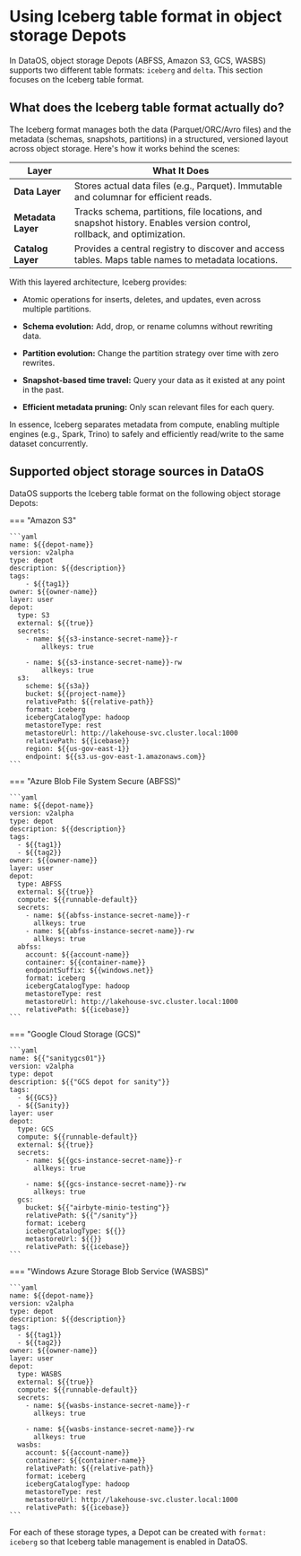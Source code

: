 # Using Iceberg table format in object storage Depots

In DataOS, object storage Depots (ABFSS, Amazon S3, GCS, WASBS) supports two different table formats: `iceberg` and `delta`.  This section focuses on the Iceberg table format.

## What does the Iceberg table format actually do?

The Iceberg format manages both the data (Parquet/ORC/Avro files) and the metadata (schemas, snapshots, partitions) in a structured, versioned layout across object storage. Here's how it works behind the scenes:

| Layer              | What It Does                                                                                                          |
| ------------------ | --------------------------------------------------------------------------------------------------------------------- |
| **Data Layer**     | Stores actual data files (e.g., Parquet). Immutable and columnar for efficient reads.                                 |
| **Metadata Layer** | Tracks schema, partitions, file locations, and snapshot history. Enables version control, rollback, and optimization. |
| **Catalog Layer**  | Provides a central registry to discover and access tables. Maps table names to metadata locations.                    |


With this layered architecture, Iceberg provides:

- Atomic operations for inserts, deletes, and updates, even across multiple partitions.

- **Schema evolution:** Add, drop, or rename columns without rewriting data.

- **Partition evolution:** Change the partition strategy over time with zero rewrites.

- **Snapshot-based time travel:** Query your data as it existed at any point in the past.

- **Efficient metadata pruning:** Only scan relevant files for each query.

In essence, Iceberg separates metadata from compute, enabling multiple engines (e.g., Spark, Trino) to safely and efficiently read/write to the same dataset concurrently.


## Supported object storage sources in DataOS

DataOS supports the Iceberg table format on the following object storage Depots:

=== "Amazon S3"

    ```yaml
    name: ${{depot-name}}
    version: v2alpha
    type: depot
    description: ${{description}}
    tags:
        - ${{tag1}}
    owner: ${{owner-name}}
    layer: user
    depot:
      type: S3                                          
      external: ${{true}}
      secrets:
        - name: ${{s3-instance-secret-name}}-r
            allkeys: true

        - name: ${{s3-instance-secret-name}}-rw
            allkeys: true
      s3:                                            
        scheme: ${{s3a}}
        bucket: ${{project-name}}
        relativePath: ${{relative-path}}
        format: iceberg
        icebergCatalogType: hadoop
        metastoreType: rest
        metastoreUrl: http://lakehouse-svc.cluster.local:1000
        relativePath: ${{icebase}}        
        region: ${{us-gov-east-1}}
        endpoint: ${{s3.us-gov-east-1.amazonaws.com}}
    ```

=== "Azure Blob File System Secure (ABFSS)"

    ```yaml
    name: ${{depot-name}}
    version: v2alpha
    type: depot
    description: ${{description}}
    tags:
      - ${{tag1}}
      - ${{tag2}}
    owner: ${{owner-name}}
    layer: user
    depot:
      type: ABFSS                                       
      external: ${{true}}
      compute: ${{runnable-default}}
      secrets:
        - name: ${{abfss-instance-secret-name}}-r
          allkeys: true
        - name: ${{abfss-instance-secret-name}}-rw
          allkeys: true
      abfss:                                             
        account: ${{account-name}}
        container: ${{container-name}}
        endpointSuffix: ${{windows.net}}
        format: iceberg
        icebergCatalogType: hadoop
        metastoreType: rest
        metastoreUrl: http://lakehouse-svc.cluster.local:1000
        relativePath: ${{icebase}}
    ```

=== "Google Cloud Storage (GCS)"

    ```yaml
    name: ${{"sanitygcs01"}}
    version: v2alpha
    type: depot
    description: ${{"GCS depot for sanity"}}
    tags:
      - ${{GCS}}
      - ${{Sanity}}
    layer: user
    depot:
      type: GCS
      compute: ${{runnable-default}}
      external: ${{true}}
      secrets:
        - name: ${{gcs-instance-secret-name}}-r
          allkeys: true

        - name: ${{gcs-instance-secret-name}}-rw
          allkeys: true  
      gcs:
        bucket: ${{"airbyte-minio-testing"}}
        relativePath: ${{"/sanity"}}
        format: iceberg
        icebergCatalogType: ${{}}
        metastoreUrl: ${{}}
        relativePath: ${{icebase}}
    ```

=== "Windows Azure Storage Blob Service (WASBS)"

    ```yaml
    name: ${{depot-name}}
    version: v2alpha
    type: depot
    description: ${{description}}
    tags:
      - ${{tag1}}
      - ${{tag2}}
    owner: ${{owner-name}}
    layer: user
    depot:
      type: WASBS                                      
      external: ${{true}}
      compute: ${{runnable-default}}
      secrets:
        - name: ${{wasbs-instance-secret-name}}-r
          allkeys: true

        - name: ${{wasbs-instance-secret-name}}-rw
          allkeys: true
      wasbs:                                          
        account: ${{account-name}}
        container: ${{container-name}}
        relativePath: ${{relative-path}}
        format: iceberg
        icebergCatalogType: hadoop
        metastoreType: rest
        metastoreUrl: http://lakehouse-svc.cluster.local:1000
        relativePath: ${{icebase}}          
    ```


For each of these storage types, a Depot can be created with `format: iceberg` so that Iceberg table management is enabled in DataOS.




